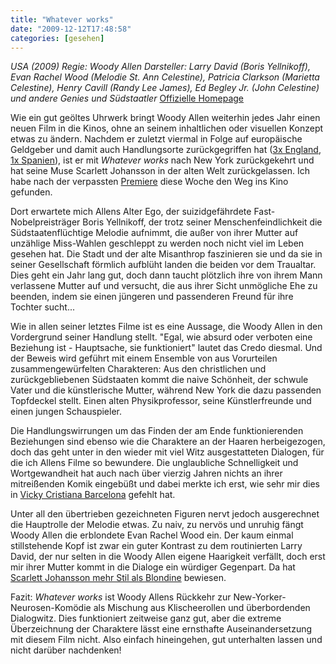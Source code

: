```yaml
---
title: "Whatever works"
date: "2009-12-12T17:48:58"
categories: [gesehen]
---
```


*USA (2009)
Regie: Woody Allen
Darsteller: Larry David (Boris Yellnikoff), Evan Rachel Wood (Melodie St. Ann Celestine), Patricia Clarkson (Marietta Celestine), Henry Cavill (Randy Lee James), Ed Begley Jr. (John Celestine) und andere Genies und Südstaatler*
[Offizielle Homepage](http://www.whateverworks.centralfilm.de/)

Wie ein gut geöltes Uhrwerk bringt Woody Allen weiterhin jedes Jahr einen neuen Film in die Kinos, ohne an seinem inhaltlichen oder visuellen Konzept etwas zu ändern. Nachdem er zuletzt viermal in Folge auf europäische Geldgeber und damit auch Handlungsorte zurückgegriffen hat ([3x England](/2006/01/26/match-point/), [1x Spanien](/2008/12/24/vicky-cristina-barcelona/)), ist er mit *Whatever works* nach New York zurückgekehrt und hat seine Muse Scarlett Johansson in der alten Welt zurückgelassen. Ich habe nach der verpassten [Premiere](http://www.tagesspiegel.de/berlin/Kantstrasse-Charlottenburg-Delphi-Palast;art270,2938084) diese Woche den Weg ins Kino gefunden.

Dort erwartete mich Allens Alter Ego, der suizidgefährdete Fast-Nobelpreisträger Boris Yellnikoff, der trotz seiner Menschenfeindlichkeit die Südstaatenflüchtige Melodie aufnimmt, die außer von ihrer Mutter auf unzählige Miss-Wahlen geschleppt zu werden noch nicht viel im Leben gesehen hat. Die Stadt und der alte Misanthrop faszinieren sie und da sie in seiner Gesellschaft förmlich aufblüht landen die beiden vor dem Traualtar. Dies geht ein Jahr lang gut, doch dann taucht plötzlich ihre von ihrem Mann verlassene Mutter auf und versucht, die aus ihrer Sicht unmögliche Ehe zu beenden, indem sie einen jüngeren und passenderen Freund für ihre Tochter sucht...

Wie in allen seiner letztes Filme ist es eine Aussage, die Woody Allen in den Vordergrund seiner Handlung stellt. "Egal, wie absurd oder verboten eine Beziehung ist - Hauptsache, sie funktioniert" lautet das Credo diesmal. Und der Beweis wird geführt mit einem Ensemble von aus Vorurteilen zusammengewürfelten Charakteren: Aus den christlichen und zurückgebliebenen Südstaaten kommt die naive Schönheit, der schwule Vater und die künstlerische Mutter, während New York die dazu passenden Topfdeckel stellt. Einen alten Physikprofessor, seine Künstlerfreunde und einen jungen Schauspieler.

Die Handlungswirrungen um das Finden der am Ende funktionierenden Beziehungen sind ebenso wie die Charaktere an der Haaren herbeigezogen, doch das geht unter in den wieder mit viel Witz ausgestatteten Dialogen, für die ich Allens Filme so bewundere. Die unglaubliche Schnelligkeit und Wortgewandheit hat auch nach über vierzig Jahren nichts an ihrer mitreißenden Komik eingebüßt und dabei merkte ich erst, wie sehr mir dies in [Vicky Cristiana Barcelona](/2008/12/24/vicky-cristina-barcelona/) gefehlt hat.

Unter all den übertrieben gezeichneten Figuren nervt jedoch ausgerechnet die Hauptrolle der Melodie etwas. Zu naiv, zu nervös und unruhig fängt Woody Allen die erblondete Evan Rachel Wood ein. Der kaum einmal stillstehende Kopf ist zwar ein guter Kontrast zu dem routinierten Larry David, der nur selten in die Woody Allen eigene Haarigkeit verfällt, doch erst mir ihrer Mutter kommt in die Dialoge ein würdiger Gegenpart. Da hat [Scarlett Johansson mehr Stil als Blondine](/2009/08/22/scoop-der-knuller/) bewiesen.

Fazit: *Whatever works* ist Woody Allens Rückkehr zur New-Yorker-Neurosen-Komödie als Mischung aus Klischeerollen und überbordenden Dialogwitz. Dies funktioniert zeitweise ganz gut, aber die extreme Überzeichnung der Charaktere lässt eine ernsthafte Auseinandersetzung mit diesem Film nicht. Also einfach hineingehen, gut unterhalten lassen und nicht darüber nachdenken!
